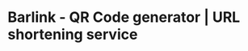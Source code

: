 # Barlink - QR Code generator | URL shortening service

<!-- Add project start date 24-NOV-2022 -->
<!-- Add badges -->
